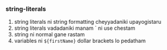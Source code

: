 ### string-literals

1. string literals ni string formatting cheyyadaniki upayogistaru
2. string literals vadadaniki manam ` ni use chestam
3. string ni normal gane rastam
4. variables ni `${firstName}` dollar brackets lo pedatham
